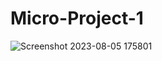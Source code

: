 # Micro-Project-1
![Screenshot 2023-08-05 175801](https://github.com/aamishhussain23/Micro-Project-1/assets/72141211/7f78fb9b-6eaf-45fa-a162-804442076f26)
